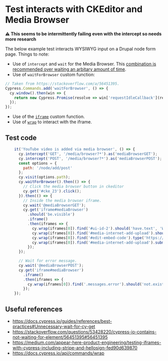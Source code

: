 # Test interacts with CKEditor and Media Browser

**:warning: This seems to be intermittently failing even with the intercept so needs more research**

The below example test interacts WYSIWYG input on a Drupal node form page. Things to note:

* Use of `intercept` and `wait` for the Media Browser. This [combination is recommended over waiting an arbitary amount of time](https://docs.cypress.io/guides/references/best-practices#Unnecessary-wait-for-cy-get).
* Use of `waitForBrowser` custom function:
```javascript
// Taken from https://stackoverflow.com/a/56451395.
Cypress.Commands.add('waitForBrowser', () => {
  cy.window().then(win => {
    return new Cypress.Promise(resolve => win['requestIdleCallback'](resolve));
  });
});
```
* Use of the [`iframe`](/utilities/iframe.js) custom function.
* Use of [`wrap`](https://docs.cypress.io/api/commands/wrap) to interact with the iframe.

## Test code

```javascript
    it('YouTube video is added via media browser', () => {
      cy.intercept('GET', '/media/browser?*').as('mediaBrowserGET');
      cy.intercept('POST', '/media/browser?*').as('mediaBrowserPOST');
      const options = {
        path: '/node/add/post'
      };
      cy.visit(options.path);
      cy.waitForBrowser().then(() => {
        // Click the media browser button in ckeditor
        cy.get('#cke_23').click();
      }).then(() => {
        // Inside the media browser iframe.
        cy.wait('@mediaBrowserGET');
        cy.get('iframe#mediaBrowser')
          .should('be.visible')
          .iframe()
          .then(iframes => {
            cy.wrap(iframes[0]).find('#ui-id-2').should('have.text', 'Web').click();
            cy.wrap(iframes[0]).find('#media-internet-add-upload').should('include.text', 'YouTube');
            cy.wrap(iframes[0]).find('#edit-embed-code').type('https://www.youtube.com/watch?v=ck6QG9ME2aU');
            cy.wrap(iframes[0]).find('#media-internet-add-upload').submit();
          });
      });

      // Wait for error message.
      cy.wait('@mediaBrowserPOST');
      cy.get('iframe#mediaBrowser')
        .iframe()
        .then(iframes => {
          cy.wrap(iframes[0]).find('.messages.error').should('not.exist');
        });
    });
```

## Useful references

* https://docs.cypress.io/guides/references/best-practices#Unnecessary-wait-for-cy-get
* https://stackoverflow.com/questions/53428220/cypress-io-contains-not-waiting-for-element/56451395#56451395
* https://medium.com/appear-here-product-engineering/testing-iframes-with-cypress-including-stripe-and-hellosign-fed90d639870
* https://docs.cypress.io/api/commands/wrap
